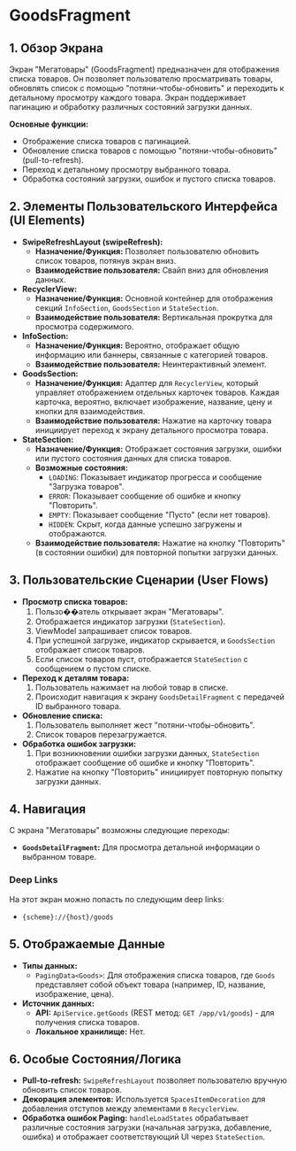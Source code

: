 # GoodsFragment

## 1. Обзор Экрана

Экран "Мегатовары" (GoodsFragment) предназначен для отображения списка товаров. Он позволяет пользователю просматривать товары, обновлять список с помощью "потяни-чтобы-обновить" и переходить к детальному просмотру каждого товара. Экран поддерживает пагинацию и обработку различных состояний загрузки данных.

**Основные функции:**
*   Отображение списка товаров с пагинацией.
*   Обновление списка товаров с помощью "потяни-чтобы-обновить" (pull-to-refresh).
*   Переход к детальному просмотру выбранного товара.
*   Обработка состояний загрузки, ошибок и пустого списка товаров.

## 2. Элементы Пользовательского Интерфейса (UI Elements)

*   **SwipeRefreshLayout (swipeRefresh):**
    *   **Назначение/Функция:** Позволяет пользователю обновить список товаров, потянув экран вниз.
    *   **Взаимодействие пользователя:** Свайп вниз для обновления данных.
*   **RecyclerView:**
    *   **Назначение/Функция:** Основной контейнер для отображения секций `InfoSection`, `GoodsSection` и `StateSection`.
    *   **Взаимодействие пользователя:** Вертикальная прокрутка для просмотра содержимого.
*   **InfoSection:**
    *   **Назначение/Функция:** Вероятно, отображает общую информацию или баннеры, связанные с категорией товаров.
    *   **Взаимодействие пользователя:** Неинтерактивный элемент.
*   **GoodsSection:**
    *   **Назначение/Функция:** Адаптер для `RecyclerView`, который управляет отображением отдельных карточек товаров. Каждая карточка, вероятно, включает изображение, название, цену и кнопки для взаимодействия.
    *   **Взаимодействие пользователя:** Нажатие на карточку товара инициирует переход к экрану детального просмотра товара.
*   **StateSection:**
    *   **Назначение/Функция:** Отображает состояния загрузки, ошибки или пустого состояния данных для списка товаров.
    *   **Возможные состояния:**
        *   `LOADING`: Показывает индикатор прогресса и сообщение "Загрузка товаров".
        *   `ERROR`: Показывает сообщение об ошибке и кнопку "Повторить".
        *   `EMPTY`: Показывает сообщение "Пусто" (если нет товаров).
        *   `HIDDEN`: Скрыт, когда данные успешно загружены и отображаются.
    *   **Взаимодействие пользователя:** Нажатие на кнопку "Повторить" (в состоянии ошибки) для повторной попытки загрузки данных.

## 3. Пользовательские Сценарии (User Flows)

*   **Просмотр списка товаров:**
    1.  Пользо��атель открывает экран "Мегатовары".
    2.  Отображается индикатор загрузки (`StateSection`).
    3.  ViewModel запрашивает список товаров.
    4.  При успешной загрузке, индикатор скрывается, и `GoodsSection` отображает список товаров.
    5.  Если список товаров пуст, отображается `StateSection` с сообщением о пустом списке.
*   **Переход к деталям товара:**
    1.  Пользователь нажимает на любой товар в списке.
    2.  Происходит навигация к экрану `GoodsDetailFragment` с передачей ID выбранного товара.
*   **Обновление списка:**
    1.  Пользователь выполняет жест "потяни-чтобы-обновить".
    2.  Список товаров перезагружается.
*   **Обработка ошибок загрузки:**
    1.  При возникновении ошибки загрузки данных, `StateSection` отображает сообщение об ошибке и кнопку "Повторить".
    2.  Нажатие на кнопку "Повторить" инициирует повторную попытку загрузки данных.

## 4. Навигация

С экрана "Мегатовары" возможны следующие переходы:

*   **`GoodsDetailFragment`:** Для просмотра детальной информации о выбранном товаре.

### Deep Links

На этот экран можно попасть по следующим deep links:

*   `{scheme}://{host}/goods`

## 5. Отображаемые Данные

*   **Типы данных:**
    *   `PagingData<Goods>`: Для отображения списка товаров, где `Goods` представляет собой объект товара (например, ID, название, изображение, цена).
*   **Источник данных:**
    *   **API:** `ApiService.getGoods` (REST метод: `GET /app/v1/goods`) - для получения списка товаров.
    *   **Локальное хранилище:** Нет.

## 6. Особые Состояния/Логика

*   **Pull-to-refresh:** `SwipeRefreshLayout` позволяет пользователю вручную обновить список товаров.
*   **Декорация элементов:** Используется `SpacesItemDecoration` для добавления отступов между элементами в `RecyclerView`.
*   **Обработка ошибок Paging:** `handleLoadStates` обрабатывает различные состояния загрузки (начальная загрузка, добавление, ошибка) и отображает соответствующий UI через `StateSection`.